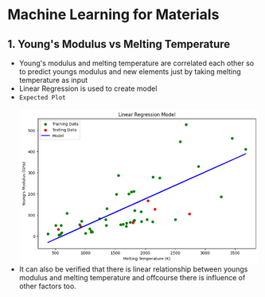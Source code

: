 # Machine Learning for Materials

## 1. Young's Modulus vs Melting Temperature 
- Young's modulus and melting temperature are correlated each other so to predict youngs modulus and new elements just by taking melting temperature as input
- Linear Regression is used to create model<br>
- ` Expected Plot ` <br> <br> ![Board](https://github.com/Kevin-0-0/Machine_Learning_4_Materials/blob/main/YMvsMT.png)
- It can also be verified that there is linear relationship between youngs modulus and melting temperature and offcourse there is influence of other factors too.
